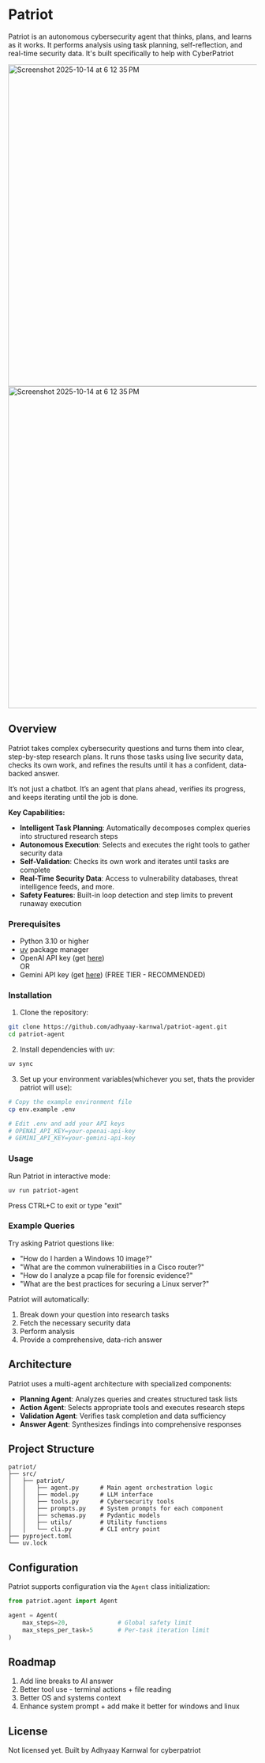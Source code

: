 # Patriot 

Patriot is an autonomous cybersecurity agent that thinks, plans, and learns as it works. It performs analysis using task planning, self-reflection, and real-time security data. It's built specifically to help with CyberPatriot

<img width="979" height="651" alt="Screenshot 2025-10-14 at 6 12 35 PM" src="https://github.com/adhyaay-karnwal/patriot-agent/blob/main/Screenshot%202025-10-26%20160252.png" />
<br>
<img width="979" height="651" alt="Screenshot 2025-10-14 at 6 12 35 PM" src="https://github.com/adhyaay-karnwal/patriot-agent/blob/main/Screenshot%202025-10-26%20161035.png" />

## Overview

Patriot takes complex cybersecurity questions and turns them into clear, step-by-step research plans. It runs those tasks using live security data, checks its own work, and refines the results until it has a confident, data-backed answer.

It’s not just a chatbot.  It’s an agent that plans ahead, verifies its progress, and keeps iterating until the job is done.

**Key Capabilities:**
- **Intelligent Task Planning**: Automatically decomposes complex queries into structured research steps
- **Autonomous Execution**: Selects and executes the right tools to gather security data
- **Self-Validation**: Checks its own work and iterates until tasks are complete
- **Real-Time Security Data**: Access to vulnerability databases, threat intelligence feeds, and more.
- **Safety Features**: Built-in loop detection and step limits to prevent runaway execution


### Prerequisites

- Python 3.10 or higher
- [uv](https://github.com/astral-sh/uv) package manager
- OpenAI API key (get [here](https://platform.openai.com/api-keys)) <br>
  OR <br>
- Gemini API key (get [here](https://aistudio.google.com/app/apikey)) (FREE TIER - RECOMMENDED)

### Installation

1. Clone the repository:
```bash
git clone https://github.com/adhyaay-karnwal/patriot-agent.git
cd patriot-agent
```

2. Install dependencies with uv:
```bash
uv sync
```

3. Set up your environment variables(whichever you set, thats the provider patriot will use):
```bash
# Copy the example environment file
cp env.example .env

# Edit .env and add your API keys
# OPENAI_API_KEY=your-openai-api-key
# GEMINI_API_KEY=your-gemini-api-key
```

### Usage

Run Patriot in interactive mode:
```bash
uv run patriot-agent
```

Press CTRL+C to exit or type "exit"

### Example Queries

Try asking Patriot questions like:
- "How do I harden a Windows 10 image?"
- "What are the common vulnerabilities in a Cisco router?"
- "How do I analyze a pcap file for forensic evidence?"
- "What are the best practices for securing a Linux server?"

Patriot will automatically:
1. Break down your question into research tasks
2. Fetch the necessary security data
3. Perform analysis
4. Provide a comprehensive, data-rich answer

## Architecture

Patriot uses a multi-agent architecture with specialized components:

- **Planning Agent**: Analyzes queries and creates structured task lists
- **Action Agent**: Selects appropriate tools and executes research steps
- **Validation Agent**: Verifies task completion and data sufficiency
- **Answer Agent**: Synthesizes findings into comprehensive responses

## Project Structure

```
patriot/
├── src/
│   ├── patriot/
│   │   ├── agent.py      # Main agent orchestration logic
│   │   ├── model.py      # LLM interface
│   │   ├── tools.py      # Cybersecurity tools
│   │   ├── prompts.py    # System prompts for each component
│   │   ├── schemas.py    # Pydantic models
│   │   ├── utils/        # Utility functions
│   │   └── cli.py        # CLI entry point
├── pyproject.toml
└── uv.lock
```

## Configuration

Patriot supports configuration via the `Agent` class initialization:

```python
from patriot.agent import Agent

agent = Agent(
    max_steps=20,              # Global safety limit
    max_steps_per_task=5       # Per-task iteration limit
)
```

## Roadmap

1. Add line breaks to AI answer
2. Better tool use - terminal actions + file reading
3. Better OS and systems context
4. Enhance system prompt + add make it better for windows and linux


## License
Not licensed yet. Built by Adhyaay Karnwal for cyberpatriot

